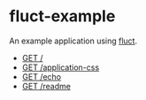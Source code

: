 # fluct-example
An example application using [fluct](https://github.com/r7kamura/fluct).  

- [GET /](https://fxytk1yp3l.execute-api.us-east-1.amazonaws.com/production/)
- [GET /application-css](https://fxytk1yp3l.execute-api.us-east-1.amazonaws.com/production/application-css)
- [GET /echo](https://fxytk1yp3l.execute-api.us-east-1.amazonaws.com/production/echo)
- [GET /readme](https://fxytk1yp3l.execute-api.us-east-1.amazonaws.com/production/readme)
